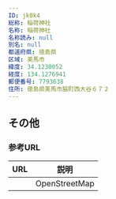 ```yaml
---
ID: jk0k4
総称: 稲荷神社
名称: 稲荷神社
名称読み: null
別名: null
都道府県: 徳島県
区域: 美馬市
緯度: 34.1230052
経度: 134.1276941
郵便番号: 7793638
住所: 徳島県美馬市脇町西大谷６７２
---
```


## その他

### 参考URL

| URL | 説明          |
| --- | ------------- |
|     | OpenStreetMap |

